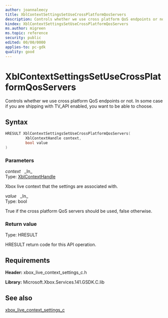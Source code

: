 ```yaml
---
author: joannaleecy
title: XblContextSettingsSetUseCrossPlatformQosServers
description: Controls whether we use cross platform QoS endpoints or not. In some case if you are shipping with TV_API enabled, you want to be able to choose.
kindex: XblContextSettingsSetUseCrossPlatformQosServers
ms.author: migreen
ms.topic: reference
security: public
edited: 00/00/0000
applies-to: pc-gdk
quality: good
---
```


# XblContextSettingsSetUseCrossPlatformQosServers  

Controls whether we use cross platform QoS endpoints or not. In some case if you are shipping with TV_API enabled, you want to be able to choose.  

## Syntax  
  
```cpp
HRESULT XblContextSettingsSetUseCrossPlatformQosServers(  
         XblContextHandle context,  
         bool value  
)  
```  
  
### Parameters  
  
*context* &nbsp;&nbsp;\_In\_  
Type: [XblContextHandle](../../types_c/handles/xblcontexthandle.md)  
  
Xbox live context that the settings are associated with.  
  
*value* &nbsp;&nbsp;\_In\_  
Type: bool  
  
True if the cross platform QoS servers should be used, false otherwise.  
  
  
### Return value  
Type: HRESULT
  
HRESULT return code for this API operation.
  
## Requirements  
  
**Header:** xbox_live_context_settings_c.h
  
**Library:** Microsoft.Xbox.Services.141.GSDK.C.lib
  
## See also  
[xbox_live_context_settings_c](../xbox_live_context_settings_c_members.md)  
  
  